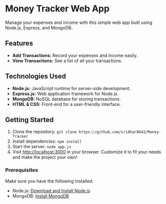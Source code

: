 # Money Tracker Web App
Manage your expenses and income with this simple web app built using Node.js, Express, and MongoDB.
## Features
- **Add Transactions:** Record your expenses and income easily.
- **View Transactions:** See a list of all your transactions.
## Technologies Used
- **Node.js:** JavaScript runtime for server-side development.
- **Express.js:** Web application framework for Node.js.
- **MongoDB:** NoSQL database for storing transactions.
- **HTML & CSS:** Front-end for a user-friendly interface.
## Getting Started
1. Clone the repository: `git clone https://github.com/sridhar8642/Money-Tracker`
2. Install dependencies: `npm install`
3. Start the server: `node app.js`
4. Visit [http://localhost:3000](http://localhost:3000) in your browser.
Customize it to fit your needs and make the project your own!
### Prerequisites
Make sure you have the following installed:
- Node.js: [Download and Install Node.js](https://nodejs.org/)
- MongoDB: [Install MongoDB](https://docs.mongodb.com/manual/installation/)
